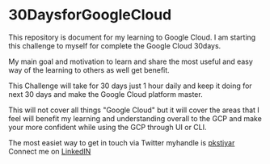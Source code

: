 # 30DaysforGoogleCloud
This repository is document for my learning to Google Cloud.
I am starting this challenge to myself for complete the Google Cloud 30days.

My main goal and motivation to learn and share the most useful and easy way of the learning to others as well get benefit. 


This Challenge will take for 30 days just 1 hour daily and keep it doing for next 30 days and make the Google Cloud platform master.

This will not cover all things "Google Cloud" but it will cover the areas that I feel will benefit my learning and understanding overall to the GCP and make your more confident while using the GCP through UI or CLI.


The most easiet way to get in touch via Twitter myhandle is [pkstiyar](https://twitter.com/pkstiyara)
Connect me on [LinkedIN](https://www.linkedin.com/in/pkstiyara/)
